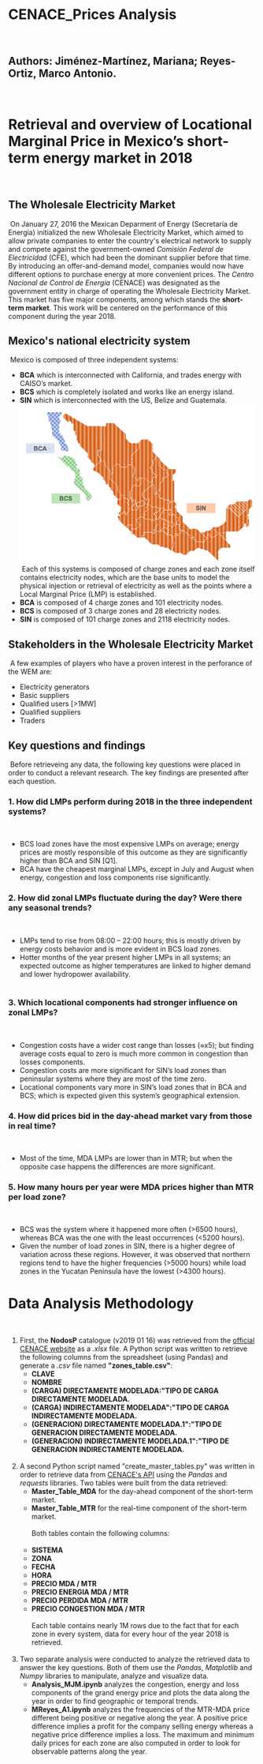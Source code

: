 # CENACE_Prices Analysis
​
## Authors: Jiménez-Martínez, Mariana; Reyes-Ortiz, Marco Antonio.
​
​
# Retrieval and overview of Locational Marginal Price in Mexico’s short-term energy market in 2018
​
## The Wholesale Electricity Market
​
On January 27, 2016 the Mexican Deparment of Energy (Secretaría de Energía) initialized the new Wholesale Electricity Market, which aimed to allow private companies to enter the country's electrical network to supply and compete against the government-owned *Comisión Federal de Electricidad* (CFE), which had been the dominant supplier before that time. By introducing an offer-and-demand model, companies would now have different options to purchase energy at more convenient prices.
​
The *Centro Nacional de Control de Energía* (CENACE) was designated as the government entity in charge of operating the Wholesale Electricity Market. This market has five major components, among which stands the **short-term market**. This work will be centered on the performance of this component during the year 2018.
​
## Mexico's national electricity system
​
Mexico is composed of three independent systems:
​
* **BCA** which is interconnected with California, and trades energy with CAISO’s market.
* **BCS** which is completely isolated and works like an energy island.
* **SIN** which is interconnected with the US, Belize and Guatemala.
​
![Mexico's Electricity System](/images/mexico_electricity_system.png)
​
Each of this systems is composed of charge zones and each zone itself contains electricity nodes, which are the base units to model the physical injection or retrieval of electricity as well as the points where a Local Marginal Price (LMP) is established.
​
* **BCA** is composed of 4 charge zones and 101 electricity nodes. 
* **BCS** is composed of 3 charge zones and 28 electricity nodes. 
* **SIN** is composed of 101 charge zones and 2118 electricity nodes. 
​
## Stakeholders in the Wholesale Electricity Market
​
A few examples of players who have a proven interest in the perforance of the WEM are: 
​
* Electricity generators
* Basic suppliers
* Qualified users [>1MW]
* Qualified suppliers
* Traders
​
## Key questions and findings 
​
Before retrieveing any data, the following key questions were placed in order to conduct a relevant research. The key findings are presented after each question.
​
### 1. How did LMPs perform during 2018 in the three independent systems?
​
* BCS load zones have the most expensive LMPs on average; energy prices are mostly responsible of this outcome as they are significantly higher than BCA and SIN [Q1].
​
* BCA have the cheapest marginal LMPs, except in July and August when energy, congestion and loss components rise significantly.
​
### 2. How did zonal LMPs fluctuate during the day? Were there any seasonal trends?
​
* LMPs tend to rise from 08:00 – 22:00 hours; this is mostly driven by energy costs behavior and is more evident in BCS load zones.
​
* Hotter months of the year present higher LMPs in all systems; an expected outcome as higher temperatures are linked to higher demand and lower hydropower availability.  
​
### 3. Which locational components had stronger influence on zonal LMPs?
​
* Congestion costs have a wider cost range than losses (≈x5);  but finding average costs equal to zero is much more common in congestion than losses components.
​
* Congestion costs are more significant for SIN’s load zones than peninsular systems where they are most of the time zero.
​
* Locational components vary more in SIN’s load zones that in BCA and BCS; which is expected given this system’s geographical extension. 
​
### 4. How did prices bid in the day-ahead market vary from those in real time?
​
* Most of the time, MDA LMPs are lower than in MTR; but when the opposite case happens the differences are more significant.
​
### 5. How many hours per year were MDA prices higher than MTR per load zone?
​
* BCS was the system where it happened more often (>6500 hours), whereas BCA was the one with the least occurrences (<5200 hours).
​
* Given the number of load zones in SIN, there is a higher degree of variation across these regions. However, it was observed that northern regions tend to have the higher frequencies (>5000 hours) while load zones in the Yucatan Peninsula have the lowest (>4300 hours). 
​
# Data Analysis Methodology
​
1. First, the **NodosP** catalogue (v2019 01 16) was retrieved from the [official CENACE website](https://www.cenace.gob.mx/paginas/publicas/mercadooperacion/nodosp.aspx) as a *.xlsx* file. A Python script was written to retrieve the following columns from the spreadsheet (using Pandas) and generate a *.csv* file named **"zones_table.csv"**:
​
    * **CLAVE**
    * **NOMBRE**
    * **(CARGA) DIRECTAMENTE MODELADA:"TIPO DE CARGA DIRECTAMENTE MODELADA.**
    * **(CARGA) INDIRECTAMENTE MODELADA":"TIPO DE CARGA INDIRECTAMENTE MODELADA.**
    * **(GENERACION) DIRECTAMENTE MODELADA.1":"TIPO DE GENERACION DIRECTAMENTE MODELADA.**
    * **(GENERACION) INDIRECTAMENTE MODELADA.1":"TIPO DE GENERACION INDIRECTAMENTE MODELADA.**
 <br><br>
2. A second Python script named "create_master_tables.py" was written in order to retrieve data from [CENACE's API](https://www.cenace.gob.mx/DocsMEM/Manual%20para%20Uso%20SW-PEND%202018%2003%2001%20v1.pdf) using the *Pandas* and *requests* libraries. Two tables were built from the data retrieved:
​
    * **Master_Table_MDA** for the day-ahead component of the short-term market.
    * **Master_Table_MTR** for the real-time component of the short-term market.
<br><br>
  Both tables contain the following columns:
<br><br>
    * **SISTEMA**
    * **ZONA**
    * **FECHA**
    * **HORA**
    * **PRECIO MDA / MTR**
    * **PRECIO ENERGIA MDA / MTR**
    * **PRECIO PERDIDA MDA / MTR**
    * **PRECIO CONGESTION MDA / MTR**
<br><br>
  Each table contains nearly 1M rows due to the fact that for each zone in every system, data for every hour of the year 2018 is retrieved.
<br><br>
3. Two separate analysis were conducted to analyze the retrieved data to answer the key questions. Both of them use the *Pandas*, *Matplotlib* and *Numpy* libraries to manipulate, analyze and visualize data.
​
    * **Analysis_MJM.ipynb** analyzes the congestion, energy and loss components of the grand energy price and plots the data along the year in order to find geographic or temporal trends.
    * **MReyes_A1.ipynb** analyzes the frequencies of the MTR-MDA price different being positive or negative along the year. A positive price difference implies a profit for the company selling energy whereas a negative price difference implies a loss. The maximum and minimum daily prices for each zone are also computed in order to look for observable patterns along the year.
